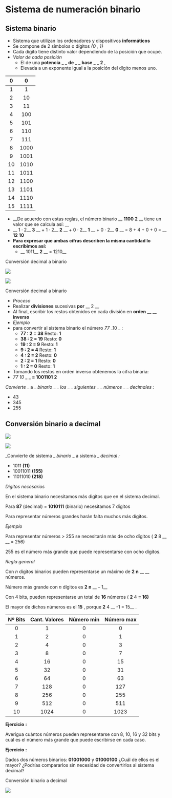# Sistema de numeración binario

## Sistema binario

* Sistema que utilizan los ordenadores y dispositivos  __informáticos__
* Se compone de 2 símbolos o dígitos  _\{0 , 1\}_
* Cada dígito tiene distinto valor dependiendo de la posición que ocupe\.
* _Valor de cada posición_
  * El de una  __potencia__  _ _  __de__  _ _  __base__  _ _  __2__ ,
  * Elevada a un exponente igual a la posición del dígito menos uno\.

|   0   |   0   |
| :---: | :---: |
|   1   |   1   |
|   2   |  10   |
|   3   |  11   |
|   4   |  100  |
|   5   |  101  |
|   6   |  110  |
|   7   |  111  |
|   8   | 1000  |
|   9   | 1001  |
|  10   | 1010  |
|  11   | 1011  |
|  12   | 1100  |
|  13   | 1101  |
|  14   | 1110  |
|  15   | 1111  |

* __De acuerdo con estas reglas, el número binario __  __1100__  __2__  __ tiene un valor que se calcula así: __
* __	 1 · 2__  __3__  __ \+ 1 · 2__  __2__  __ \+ 0 · 2__  __1__  __ \+ 0 · 2__  __0__  __ = 8 \+ 4 \+ 0 \+ 0 = __  __12__  __10__
* __Para expresar que ambas cifras describen la misma cantidad lo escribimos así:__
  * __	1011__  __2__  __ = 1210__

Conversión decimal a binario

![](img/31_Sistemas_de_numeracion_%28sistema_binario%292.png)

![](img/31_Sistemas_de_numeracion_%28sistema_binario%293.png)

Conversión decimal a binario

* _Proceso_
* Realizar  __divisiones__  sucesivas  __por__  __ 2 __
* Al final, escribir los restos obtenidos en cada división en  __orden__  __ __  __inverso__
* _Ejemplo_
* para convertir al sistema binario el número  _77_  _10 _ :
  * __77 : 2 = 38__  	Resto:  __1__
  * __38 : 2 = 19__  	Resto:  __0__
  * __19 : 2 = 9__  	Resto:  __1__
  * __9 : 2 = 4__  	Resto:  __1__
  * __4 : 2 = 2__  	Resto:  __0__
  * __2 : 2 = 1__  	Resto:  __0__
  * __1 : 2 = 0__  	Resto:  __1__
* Tomando los restos en orden inverso obtenemos la cifra binaria:
* _77_  _10_  _ _  __= 1001101__  __2__

_Convierte_  _ a _  _binario_  _ _  _los_  _ _  _siguientes_  _ _  _números_  _ _  _decimales_  _:_

- 43
- 345
- 255

## Conversión binario a decimal

![](img/31_Sistemas_de_numeracion_%28sistema_binario%294.png)

![](img/31_Sistemas_de_numeracion_%28sistema_binario%295.png)

_Convierte de sistema _  _binario_  _ a sistema _  _decimal_  _:_

- 1011  __\(11\)__
- 10011011  __\(155\)__
- 11011010  __\(218\)__

_Dígitos necesarios_

En el sistema binario necesitamos más digitos que en el sistema decimal\.

Para  __87__  \(decimal\) =   __1010111__  \(binario\) necesitamos 7 dígitos

Para representar números grandes harán falta muchos más dígitos\.

_Ejemplo_

Para representar números > 255 se necesitarán más de ocho dígitos \( __2__ 8 __ __ = 256\)

255 es el número más grande que puede representarse con ocho dígitos\.

_Regla general_

Con  _n_  dígitos binarios pueden representarse un máximo de  __2__  __n__  __ __  números\.

Número más grande con  _n_  dígitos es  __2__  __n__  __ – 1__

Con 4 bits, pueden representarse un total de  __16__  números \( __2__ 4 __= 16\)__

El mayor de dichos números es el  __15__ , porque  __2__ 4 __ \-1 = 15__ \.

| Nº Bits | Cant. Valores | Número min | Número max |
| :-----: | :-----------: | :--------: | :--------: |
|    0    |       1       |     0      |     0      |
|    1    |       2       |     0      |     1      |
|    2    |       4       |     0      |     3      |
|    3    |       8       |     0      |     7      |
|    4    |      16       |     0      |     15     |
|    5    |      32       |     0      |     31     |
|    6    |      64       |     0      |     63     |
|    7    |      128      |     0      |    127     |
|    8    |      256      |     0      |    255     |
|    9    |      512      |     0      |    511     |
|   10    |     1024      |     0      |    1023    |

__Ejercicio__  __:__

Averigua cuántos números pueden representarse con 8, 10, 16 y 32 bits y cuál es el número más grande que puede escribirse en cada caso\.

__Ejercicio__  __:__

Dados dos números binarios:  __01001000__  y  __01000100__  ¿Cuál de ellos es el mayor? ¿Podrías compararlos sin necesidad de convertirlos al sistema decimal?

Conversión binario a decimal

![](img/31_Sistemas_de_numeracion_%28sistema_binario%296.png)

